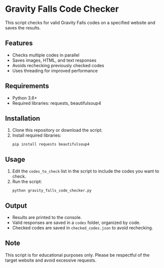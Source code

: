# Gravity Falls Code Checker

This script checks for valid Gravity Falls codes on a specified website and saves the results.

## Features

- Checks multiple codes in parallel
- Saves images, HTML, and text responses
- Avoids rechecking previously checked codes
- Uses threading for improved performance

## Requirements

- Python 3.6+
- Required libraries: requests, beautifulsoup4

## Installation

1. Clone this repository or download the script.
2. Install required libraries:
   ```
   pip install requests beautifulsoup4
   ```

## Usage

1. Edit the `codes_to_check` list in the script to include the codes you want to check.
2. Run the script:
   ```
   python gravity_falls_code_checker.py
   ```

## Output

- Results are printed to the console.
- Valid responses are saved in a `codes` folder, organized by code.
- Checked codes are saved in `checked_codes.json` to avoid rechecking.

## Note

This script is for educational purposes only. Please be respectful of the target website and avoid excessive requests.